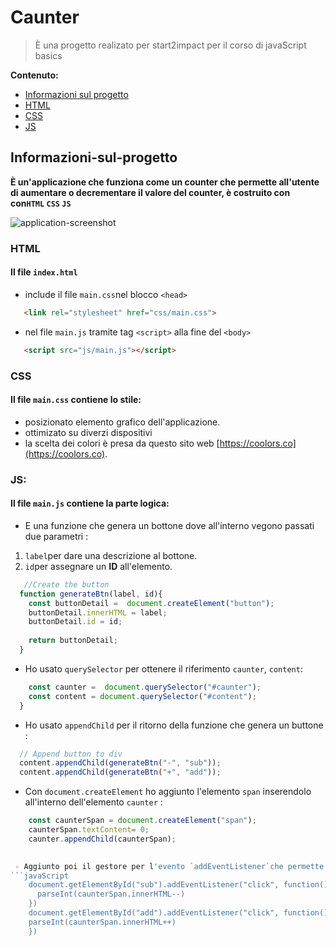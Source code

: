 # Caunter
> È una progetto realizato per start2impact per il corso di javaScript basics
>
**Contenuto:**
 <ul>
    <li><a href="#Informazioni-sul-progetto">Informazioni sul progetto</a></li>
    <li><a href="#html">HTML</a></li>
    <li><a href="#css">CSS</a></li>
    <li><a href="#js">JS</a></li>
  </ul>

## Informazioni-sul-progetto
**È un'applicazione che funziona come un counter che permette all'utente di aumentare o decrementare il valore del counter, è costruito con con`HTML` 
`CSS` `JS`**

![application-screenshot](https://user-images.githubusercontent.com/99691998/194544370-7840a2a5-3f6a-485a-9ae7-ee40f5f3229f.png)


### HTML 
#### Il file `index.html`
- include il file `main.css`nel blocco `<head>`
```html
   <link rel="stylesheet" href="css/main.css">
```
- nel file `main.js` tramite tag `<script>` alla fine del `<body>`
```html
   <script src="js/main.js"></script>
```
### CSS
#### Il file `main.css` contiene lo stile:
- posizionato elemento grafico dell'applicazione.
- ottimizato su diverzi dispositivi
- la scelta dei colori è presa da questo sito web [https://coolors.co](https://coolors.co).

### JS:
#### Il file `main.js` contiene la parte logica:

- E una funzione che genera un bottone dove all'interno vegono passati due parametri :
 1. `label`per dare una descrizione al bottone.
 2. `id`per assegnare un **ID** all'elemento.

```javaScript
   //Create the button
  function generateBtn(label, id){
    const buttonDetail =  document.createElement("button");
    buttonDetail.innerHTML = label;
    buttonDetail.id = id;
    
    return buttonDetail;
  }
 ```

- Ho usato `querySelector` per ottenere il riferimento `caunter`, `content`:
```javaScript
    const caunter =  document.querySelector("#caunter");
    const content = document.querySelector("#content");
  }
```
- Ho usato `appendChild` per il ritorno della funzione che genera un buttone :
```javaScript
  // Append button to div 
  content.appendChild(generateBtn("-", "sub"));
  content.appendChild(generateBtn("+", "add"));
```
- Con `document.createElement` ho aggiunto l'elemento `span` inserendolo all'interno dell'elemento `caunter` :

```javaScript
    const caunterSpan = document.createElement("span");
    caunterSpan.textContent= 0;
    caunter.appendChild(caunterSpan);
    

 - Aggiunto poi il gestore per l'evento `addEventListener`che permette la funzione di cambiare il valore del counter +/- .
```javaScript 
    document.getElementById("sub").addEventListener("click", function(){
      parseInt(caunterSpan.innerHTML--) 
    })
    document.getElementById("add").addEventListener("click", function(){
    parseInt(caunterSpan.innerHTML++) 
    }) 
```
